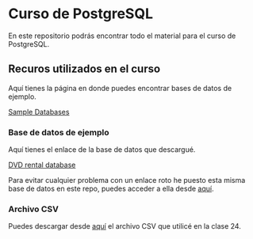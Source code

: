 # Curso de PostgreSQL

En este repositorio podrás encontrar todo el material para el curso de PostgreSQL.

## Recuros utilizados en el curso

Aquí tienes la página en donde puedes encontrar bases de datos de ejemplo.

[Sample Databases](https://wiki.postgresql.org/wiki/Sample_Databases)

### Base de datos de ejemplo

Aquí tienes el enlace de la base de datos que descargué.

[DVD rental database](https://neon.tech/postgresqltutorial/dvdrental.zip)

Para evitar cualquier problema con un enlace roto he puesto esta misma base de datos en este repo, puedes acceder a ella desde [aquí](./assets/dvdrental.zip).

### Archivo CSV

Puedes descargar desde [aquí](./assets/data.csv) el archivo CSV que utilicé en la clase 24.
